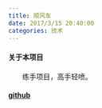 ```yaml
---
title: 顺风车
date: 2017/3/15 20:40:00
categories: 技术
---
```


#### 关于本项目
　　练手项目，高手轻喷。

#### [github](https://github.com/lincome/sfc)
